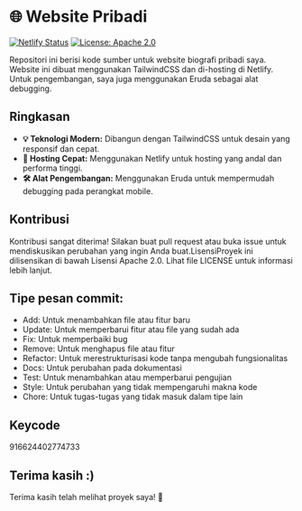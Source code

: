 # 🌐 Website Pribadi

[![Netlify Status](https://api.netlify.com/api/v1/badges/3fd792f9-cab7-4e4c-a307-9be48eeb9676/deploy-status)](https://app.netlify.com/sites/nature-company/deploys) 
[![License: Apache 2.0](https://img.shields.io/badge/License-Apache%202.0-blue.svg)](https://opensource.org/licenses/Apache-2.0)

Repositori ini berisi kode sumber untuk website biografi pribadi saya. Website ini dibuat menggunakan TailwindCSS dan di-hosting di Netlify. Untuk pengembangan, saya juga menggunakan Eruda sebagai alat debugging.

## Ringkasan 

- **💡 Teknologi Modern:** Dibangun dengan TailwindCSS untuk desain yang responsif dan cepat.
- **🚀 Hosting Cepat:** Menggunakan Netlify untuk hosting yang andal dan performa tinggi.
- **🛠️ Alat Pengembangan:** Menggunakan Eruda untuk mempermudah debugging pada perangkat mobile.

## Kontribusi

Kontribusi sangat diterima! Silakan buat pull request atau buka issue untuk mendiskusikan perubahan yang ingin Anda buat.LisensiProyek ini dilisensikan di bawah Lisensi Apache 2.0. Lihat file LICENSE untuk informasi lebih lanjut.


## Tipe pesan commit:
 - Add: Untuk menambahkan file atau fitur baru
 - Update: Untuk memperbarui fitur atau file yang sudah ada
 - Fix: Untuk memperbaiki bug
 - Remove: Untuk menghapus file atau fitur
 - Refactor: Untuk merestrukturisasi kode tanpa mengubah fungsionalitas
 - Docs: Untuk perubahan pada dokumentasi
 - Test: Untuk menambahkan atau memperbarui pengujian
 - Style: Untuk perubahan yang tidak mempengaruhi makna kode
 - Chore: Untuk tugas-tugas yang tidak masuk dalam tipe lain


## Keycode
916624402774733

## Terima kasih :)
Terima kasih telah melihat proyek saya! 🚀